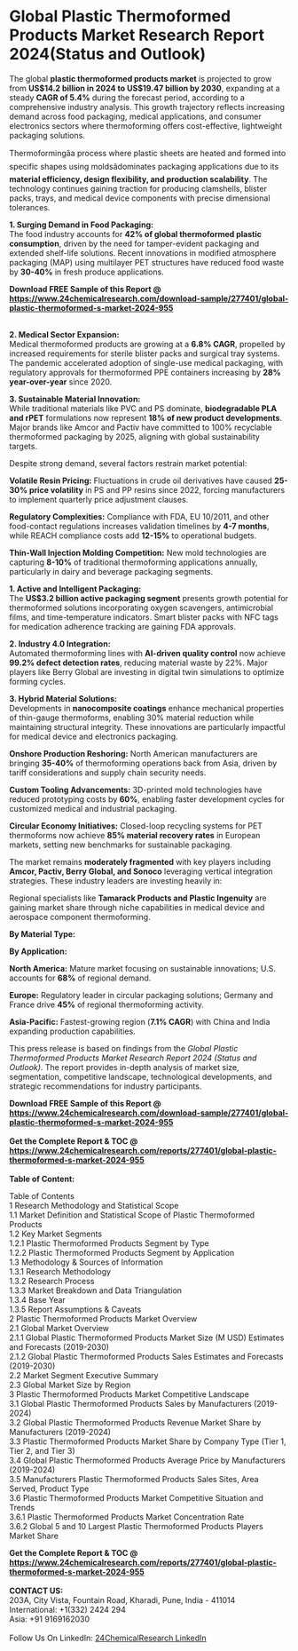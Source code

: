 <h1>Global Plastic Thermoformed Products Market Research Report 2024(Status and Outlook)</h1><p>The global <strong>plastic thermoformed products market</strong> is projected to grow from <strong>US$14.2 billion in 2024 to US$19.47 billion by 2030</strong>, expanding at a steady <strong>CAGR of 5.4%</strong> during the forecast period, according to a comprehensive industry analysis. This growth trajectory reflects increasing demand across food packaging, medical applications, and consumer electronics sectors where thermoforming offers cost-effective, lightweight packaging solutions.</p><p>Thermoformingâa process where plastic sheets are heated and formed into specific shapes using moldsâdominates packaging applications due to its <strong>material efficiency, design flexibility, and production scalability</strong>. The technology continues gaining traction for producing clamshells, blister packs, trays, and medical device components with precise dimensional tolerances.</p><p><strong>1. Surging Demand in Food Packaging:</strong><br>
The food industry accounts for <strong>42% of global thermoformed plastic consumption</strong>, driven by the need for tamper-evident packaging and extended shelf-life solutions. Recent innovations in modified atmosphere packaging (MAP) using multilayer PET structures have reduced food waste by <strong>30-40%</strong> in fresh produce applications.</p><div><b>Download FREE Sample of this Report @ 
            <a href="https://www.24chemicalresearch.com/download-sample/277401/global-plastic-thermoformed-s-market-2024-955">
            https://www.24chemicalresearch.com/download-sample/277401/global-plastic-thermoformed-s-market-2024-955</a></b></div><br><p><strong>2. Medical Sector Expansion:</strong><br>
Medical thermoformed products are growing at a <strong>6.8% CAGR</strong>, propelled by increased requirements for sterile blister packs and surgical tray systems. The pandemic accelerated adoption of single-use medical packaging, with regulatory approvals for thermoformed PPE containers increasing by <strong>28% year-over-year</strong> since 2020.</p><p><strong>3. Sustainable Material Innovation:</strong><br>
While traditional materials like PVC and PS dominate, <strong>biodegradable PLA and rPET</strong> formulations now represent <strong>18% of new product developments</strong>. Major brands like Amcor and Pactiv have committed to 100% recyclable thermoformed packaging by 2025, aligning with global sustainability targets.</p><p>Despite strong demand, several factors restrain market potential:</p><p><strong>Volatile Resin Pricing:</strong> Fluctuations in crude oil derivatives have caused <strong>25-30% price volatility</strong> in PS and PP resins since 2022, forcing manufacturers to implement quarterly price adjustment clauses.</p><p><strong>Regulatory Complexities:</strong> Compliance with FDA, EU 10/2011, and other food-contact regulations increases validation timelines by <strong>4-7 months</strong>, while REACH compliance costs add <strong>12-15%</strong> to operational budgets.</p><p><strong>Thin-Wall Injection Molding Competition:</strong> New mold technologies are capturing <strong>8-10%</strong> of traditional thermoforming applications annually, particularly in dairy and beverage packaging segments.</p><p><strong>1. Active and Intelligent Packaging:</strong><br>
The <strong>US$3.2 billion active packaging segment</strong> presents growth potential for thermoformed solutions incorporating oxygen scavengers, antimicrobial films, and time-temperature indicators. Smart blister packs with NFC tags for medication adherence tracking are gaining FDA approvals.</p><p><strong>2. Industry 4.0 Integration:</strong><br>
Automated thermoforming lines with <strong>AI-driven quality control</strong> now achieve <strong>99.2% defect detection rates</strong>, reducing material waste by 22%. Major players like Berry Global are investing in digital twin simulations to optimize forming cycles.</p><p><strong>3. Hybrid Material Solutions:</strong><br>
Developments in <strong>nanocomposite coatings</strong> enhance mechanical properties of thin-gauge thermoforms, enabling 30% material reduction while maintaining structural integrity. These innovations are particularly impactful for medical device and electronics packaging.</p><p><strong>Onshore Production Reshoring:</strong> North American manufacturers are bringing <strong>35-40%</strong> of thermoforming operations back from Asia, driven by tariff considerations and supply chain security needs.</p><p><strong>Custom Tooling Advancements:</strong> 3D-printed mold technologies have reduced prototyping costs by <strong>60%</strong>, enabling faster development cycles for customized medical and industrial packaging.</p><p><strong>Circular Economy Initiatives:</strong> Closed-loop recycling systems for PET thermoforms now achieve <strong>85% material recovery rates</strong> in European markets, setting new benchmarks for sustainable packaging.</p><p>The market remains <strong>moderately fragmented</strong> with key players including <strong>Amcor, Pactiv, Berry Global, and Sonoco</strong> leveraging vertical integration strategies. These industry leaders are investing heavily in:</p><p>Regional specialists like <strong>Tamarack Products and Plastic Ingenuity</strong> are gaining market share through niche capabilities in medical device and aerospace component thermoforming.</p><p><strong>By Material Type:</strong></p><p><strong>By Application:</strong></p><p><strong>North America:</strong> Mature market focusing on sustainable innovations; U.S. accounts for <strong>68%</strong> of regional demand.</p><p><strong>Europe:</strong> Regulatory leader in circular packaging solutions; Germany and France drive <strong>45%</strong> of regional thermoforming activity.</p><p><strong>Asia-Pacific:</strong> Fastest-growing region (<strong>7.1% CAGR</strong>) with China and India expanding production capabilities.</p><p>This press release is based on findings from the <em>Global Plastic Thermoformed Products Market Research Report 2024 (Status and Outlook)</em>. The report provides in-depth analysis of market size, segmentation, competitive landscape, technological developments, and strategic recommendations for industry participants.</p><div><b>Download FREE Sample of this Report @ 
            <a href="https://www.24chemicalresearch.com/download-sample/277401/global-plastic-thermoformed-s-market-2024-955">
            https://www.24chemicalresearch.com/download-sample/277401/global-plastic-thermoformed-s-market-2024-955</a></b></div><br><div><b>Get the Complete Report & TOC @ 
            <a href="https://www.24chemicalresearch.com/reports/277401/global-plastic-thermoformed-s-market-2024-955">
            https://www.24chemicalresearch.com/reports/277401/global-plastic-thermoformed-s-market-2024-955</a></b></div><br>
            <b>Table of Content:</b><p>Table of Contents<br />
1 Research Methodology and Statistical Scope<br />
1.1 Market Definition and Statistical Scope of Plastic Thermoformed Products<br />
1.2 Key Market Segments<br />
1.2.1 Plastic Thermoformed Products Segment by Type<br />
1.2.2 Plastic Thermoformed Products Segment by Application<br />
1.3 Methodology & Sources of Information<br />
1.3.1 Research Methodology<br />
1.3.2 Research Process<br />
1.3.3 Market Breakdown and Data Triangulation<br />
1.3.4 Base Year<br />
1.3.5 Report Assumptions & Caveats<br />
2 Plastic Thermoformed Products Market Overview<br />
2.1 Global Market Overview<br />
2.1.1 Global Plastic Thermoformed Products Market Size (M USD) Estimates and Forecasts (2019-2030)<br />
2.1.2 Global Plastic Thermoformed Products Sales Estimates and Forecasts (2019-2030)<br />
2.2 Market Segment Executive Summary<br />
2.3 Global Market Size by Region<br />
3 Plastic Thermoformed Products Market Competitive Landscape<br />
3.1 Global Plastic Thermoformed Products Sales by Manufacturers (2019-2024)<br />
3.2 Global Plastic Thermoformed Products Revenue Market Share by Manufacturers (2019-2024)<br />
3.3 Plastic Thermoformed Products Market Share by Company Type (Tier 1, Tier 2, and Tier 3)<br />
3.4 Global Plastic Thermoformed Products Average Price by Manufacturers (2019-2024)<br />
3.5 Manufacturers Plastic Thermoformed Products Sales Sites, Area Served, Product Type<br />
3.6 Plastic Thermoformed Products Market Competitive Situation and Trends<br />
3.6.1 Plastic Thermoformed Products Market Concentration Rate<br />
3.6.2 Global 5 and 10 Largest Plastic Thermoformed Products Players Market Share </p><div><b>Get the Complete Report & TOC @ 
            <a href="https://www.24chemicalresearch.com/reports/277401/global-plastic-thermoformed-s-market-2024-955">
            https://www.24chemicalresearch.com/reports/277401/global-plastic-thermoformed-s-market-2024-955</a></b></div><br><b>CONTACT US:</b><br>
            203A, City Vista, Fountain Road, Kharadi, Pune, India - 411014<br>
            International: +1(332) 2424 294<br>
            Asia: +91 9169162030 <br><br>
            Follow Us On LinkedIn: <a href="https://www.linkedin.com/company/24chemicalresearch/">24ChemicalResearch LinkedIn</a>